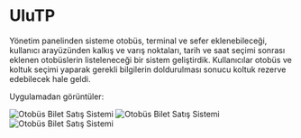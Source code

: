 # UluTP
Yönetim panelinden sisteme otobüs, terminal ve sefer eklenebileceği, kullanıcı arayüzünden kalkış ve varış noktaları, tarih ve saat seçimi sonrası eklenen
otobüslerin listeleneceği bir sistem geliştirdik. Kullanıcılar otobüs ve koltuk seçimi yaparak gerekli bilgilerin doldurulması sonucu koltuk rezerve edebilecek
hale geldi.

Uygulamadan görüntüler:

![Otobüs Bilet Satış Sistemi](https://github.com/UfukCaglayan/UluTP/blob/master/images/ulutp1.png?raw=true)
![Otobüs Bilet Satış Sistemi](https://github.com/UfukCaglayan/UluTP/blob/master/images/ulutp2.png?raw=true)
![Otobüs Bilet Satış Sistemi](https://github.com/UfukCaglayan/UluTP/blob/master/images/ulutp3.png?raw=true)
